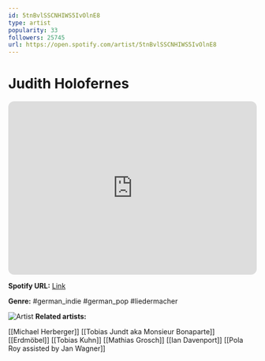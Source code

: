 ```yaml
---
id: 5tnBvlSSCNHIWS5IvOlnE8
type: artist
popularity: 33
followers: 25745
url: https://open.spotify.com/artist/5tnBvlSSCNHIWS5IvOlnE8
---
```

# Judith Holofernes

<iframe style="border-radius:12px" src="https://open.spotify.com/embed/artist/5tnBvlSSCNHIWS5IvOlnE8" width="100%" height="352" frameBorder="0" allowfullscreen="" allow="autoplay; clipboard-write; encrypted-media; fullscreen; picture-in-picture" loading="lazy"></iframe>

**Spotify URL:** [Link](https://open.spotify.com/artist/5tnBvlSSCNHIWS5IvOlnE8)

**Genre:**  #german_indie #german_pop #liedermacher

![Artist](https://i.scdn.co/image/ab6761610000e5ebf76fdd0af17964f418cc0f9a)
**Related artists:**

[[Michael Herberger]]
[[Tobias Jundt aka Monsieur Bonaparte]]
[[Erdmöbel]]
[[Tobias Kuhn]]
[[Mathias Grosch]]
[[Ian Davenport]]
[[Pola Roy assisted by Jan Wagner]]
